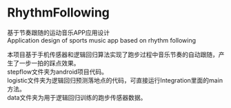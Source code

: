 # RhythmFollowing
基于节奏跟随的运动音乐APP应用设计  
Application design of sports music app based on rhythm following

本项目基于手机传感器和逻辑回归算法实现了跑步过程中音乐节奏的自动跟随，产生了一步一拍的踩点效果。  
stepflow文件夹为android项目代码。  
logistic文件夹为逻辑回归预测落地点的代码，可直接运行Integration里面的main方法。  
data文件夹为用于逻辑回归训练的跑步传感器数据。  


